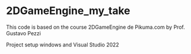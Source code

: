 # 2DGameEngine_my_take

This code is based on the course 2DGameEngine de Pikuma.com by Prof. Gustavo Pezzi

Project setup windows and Visual Studio 2022
